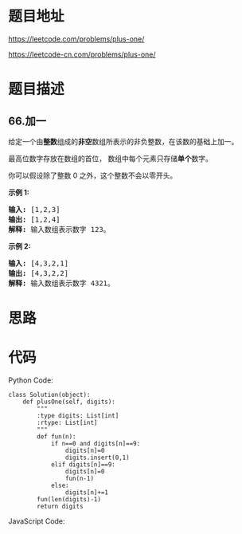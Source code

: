 # 题目地址
https://leetcode.com/problems/plus-one/

https://leetcode-cn.com/problems/plus-one/
# 题目描述
## 66.加一
<p>给定一个由<strong>整数</strong>组成的<strong>非空</strong>数组所表示的非负整数，在该数的基础上加一。</p>

<p>最高位数字存放在数组的首位， 数组中每个元素只存储<strong>单个</strong>数字。</p>

<p>你可以假设除了整数 0 之外，这个整数不会以零开头。</p>

<p><strong>示例&nbsp;1:</strong></p>

<pre><strong>输入:</strong> [1,2,3]
<strong>输出:</strong> [1,2,4]
<strong>解释:</strong> 输入数组表示数字 123。
</pre>

<p><strong>示例&nbsp;2:</strong></p>

<pre><strong>输入:</strong> [4,3,2,1]
<strong>输出:</strong> [4,3,2,2]
<strong>解释:</strong> 输入数组表示数字 4321。
</pre>

# 思路

# 代码
Python Code:

```
class Solution(object):
    def plusOne(self, digits):
        """
        :type digits: List[int]
        :rtype: List[int]
        """
        def fun(n):
            if n==0 and digits[n]==9:
                digits[n]=0
                digits.insert(0,1)
            elif digits[n]==9:
                digits[n]=0
                fun(n-1)
            else:
                digits[n]+=1
        fun(len(digits)-1)
        return digits
```
JavaScript Code:

```

```
